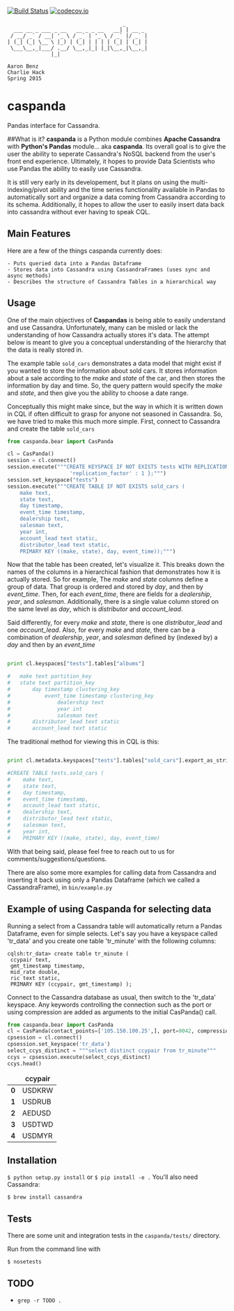 [![Build Status](https://travis-ci.org/aaronbenz/caspanda.svg?branch=master)](https://travis-ci.org/aaronbenz/caspanda)
[![codecov.io](http://codecov.io/github/aaronbenz/caspanda/coverage.svg?branch=master)](http://codecov.io/github/aaronbenz/caspanda?branch=master)
```
                                     _       
  ___ __ _ ___ _ __   __ _ _ __   __| | __ _ 
 / __/ _` / __| '_ \ / _` | '_ \ / _` |/ _` |
| (_| (_| \__ \ |_) | (_| | | | | (_| | (_| |
 \___\__,_|___/ .__/ \__,_|_| |_|\__,_|\__,_|
              |_|                            

Aaron Benz
Charlie Hack
Spring 2015
```

caspanda
========
Pandas interface for Cassandra.

##What is it?
**caspanda** is a Python module combines **Apache Cassandra** with **Python's Pandas** module... aka **caspanda**. Its
overall goal is to give the user the ability to seperate Cassandra's NoSQL backend from the user's front end experience.
Ultimately, it hopes to provide Data Scientists who use Pandas the ability to easily use Cassandra.

It is still very early in its developement, but it plans on using the multi-indexing/pivot ability and the time series
functionality available in Pandas to automatically sort and organize a data coming from Cassandra according to its schema.
Additionally, it hopes to allow the user to easily insert data back into cassandra without ever having to speak CQL.

Main Features
----
Here are a few of the things caspanda currently does:

    - Puts queried data into a Pandas Dataframe
    - Stores data into Cassandra using CassandraFrames (uses sync and async methods)
    - Describes the structure of Cassandra Tables in a hierarchical way

Usage
----
One of the main objectives of **Caspandas** is being able to easily understand and use Cassandra. Unfortunately,
 many can be misled or lack the understanding of how Cassandra actually stores it's data. The attempt below is meant to 
 give you a conceptual understanding of the hierarchy that the data is really stored in.  
 
 The example table `sold_cars` demonstrates a data model that might exist if you wanted to store the information about
 sold cars. It stores information about a sale according to the *make* and *state* of the car, and then 
 stores the information by day and time. So, the query pattern would specify the *make* and *state*, and then give you 
 the ability to choose a date range. 
 
 Conceptually this might make since, but the way in which it is written down in CQL if often difficult to grasp for anyone
 not seasoned in Cassandra. So, we have tried to make this much more simple. First, connect to Cassandra and create the
 table `sold_cars`
```python
from caspanda.bear import CasPanda

cl = CasPanda()
session = cl.connect()
session.execute("""CREATE KEYSPACE IF NOT EXISTS tests WITH REPLICATION = { 'class' : 'SimpleStrategy',
                    'replication_factor' : 1 };""")
session.set_keyspace("tests")
session.execute("""CREATE TABLE IF NOT EXISTS sold_cars (
    make text,
    state text,
    day timestamp,
    event_time timestamp,
    dealership text,
    salesman text,
    year int,
    account_lead text static,
    distributor_lead text static,
    PRIMARY KEY ((make, state), day, event_time));""")
```

Now that the table has been created, let's visualize it. This breaks down the names of the columns in a hierarchical
fashion that demonstrates how it is actually stored. So for example, The *make* and *state* columns define a group of data.
That group is ordered and stored by *day*, and then by *event_time*. Then, for each *event_time*,
there are fields for a *dealership*, *year*, and *salesman*. Additionally, there is a single value column stored on the
same level as *day*, which is *distributor* and *account_lead*. 

Said differently, for every *make* and *state*, there is one *distributor_lead* and one *account_lead*. Also, for every
*make* and *state*, there can be a combination of *dealership*, *year*, and *salesman* defined by (indexed by) a *day*
and then by an *event_time*

```python

print cl.keyspaces["tests"].tables["albums"]

#	make text partition_key
#	state text partition_key
#		day timestamp clustering_key
#			event_time timestamp clustering_key
#				dealership text 
#				year int 
#				salesman text 
#		distributor_lead text static
#		account_lead text static
```

The traditional method for viewing this in CQL is this:

```python

print cl.metadata.keyspaces["tests"].tables["sold_cars"].export_as_string()

#CREATE TABLE tests.sold_cars (
#    make text,
#    state text,
#    day timestamp,
#    event_time timestamp,
#    account_lead text static,
#    dealership text,
#    distributor_lead text static,
#    salesman text,
#    year int,
#    PRIMARY KEY ((make, state), day, event_time)
```

With that being said, please feel free to reach out to us for comments/suggestions/questions. 

There are also some more examples for calling data from Cassandra and inserting it back using only a Pandas Dataframe (which
we called a CassandraFrame), in `bin/example.py`

Example of using Caspanda for selecting data
----
Running a select from a Cassandra table will automatically return a Pandas Dataframe, even for simple selects.
Let's say you have a keyspace called 'tr_data' and you create one table 'tr_minute' with the following columns:

```
cqlsh:tr_data> create table tr_minute (
 ccypair text,
 gmt_timestamp timestamp,
 mid_rate double,
 ric text static,
 PRIMARY KEY (ccypair, gmt_timestamp) );
```
Connect to the Cassandra database as usual, then switch to the 'tr_data' keyspace. Any keywords controlling the connection such as the port or using compression are added as arguments to the initial CasPanda() call.
```python
from caspanda.bear import CasPanda
cl = CasPanda(contact_points=['105.150.100.25',], port=9042, compression=True)
cpsession = cl.connect()
cpsession.set_keyspace('tr_data')
select_ccys_distinct = """select distinct ccypair from tr_minute"""
ccys = cpsession.execute(select_ccys_distinct)
ccys.head()
```
<table width="30%" border="0" style=" margin-top:0px; margin-bottom:0px; margin-left:0px; margin-right:0px;" cellspacing="1" cellpadding="0"><thead>
<tr>
<td></td>
<td>
<p align="center" style=" margin-top:0px; margin-bottom:0px; margin-left:0px; margin-right:0px; -qt-block-indent:0; text-indent:0px;"><span style=" font-weight:600;">ccypair</span></p></td></tr></thead>
<tr>
<td>
<p align="center" style=" margin-top:0px; margin-bottom:0px; margin-left:0px; margin-right:0px; -qt-block-indent:0; text-indent:0px;"><span style=" font-weight:600;">0</span></p></td>
<td>
<p style=" margin-top:0px; margin-bottom:0px; margin-left:0px; margin-right:0px; -qt-block-indent:0; text-indent:0px;">USDKRW</p></td></tr>
<tr>
<td>
<p align="center" style=" margin-top:0px; margin-bottom:0px; margin-left:0px; margin-right:0px; -qt-block-indent:0; text-indent:0px;"><span style=" font-weight:600;">1</span></p></td>
<td>
<p style=" margin-top:0px; margin-bottom:0px; margin-left:0px; margin-right:0px; -qt-block-indent:0; text-indent:0px;">USDRUB</p></td></tr>
<tr>
<td>
<p align="center" style=" margin-top:0px; margin-bottom:0px; margin-left:0px; margin-right:0px; -qt-block-indent:0; text-indent:0px;"><span style=" font-weight:600;">2</span></p></td>
<td>
<p style=" margin-top:0px; margin-bottom:0px; margin-left:0px; margin-right:0px; -qt-block-indent:0; text-indent:0px;">AEDUSD</p></td></tr>
<tr>
<td>
<p align="center" style=" margin-top:0px; margin-bottom:0px; margin-left:0px; margin-right:0px; -qt-block-indent:0; text-indent:0px;"><span style=" font-weight:600;">3</span></p></td>
<td>
<p style=" margin-top:0px; margin-bottom:0px; margin-left:0px; margin-right:0px; -qt-block-indent:0; text-indent:0px;">USDTWD</p></td></tr>
<tr>
<td>
<p align="center" style=" margin-top:0px; margin-bottom:0px; margin-left:0px; margin-right:0px; -qt-block-indent:0; text-indent:0px;"><span style=" font-weight:600;">4</span></p></td>
<td>
<p style=" margin-top:0px; margin-bottom:0px; margin-left:0px; margin-right:0px; -qt-block-indent:0; text-indent:0px;">USDMYR</p></td></tr></table>


Installation
----
`$ python setup.py install` or `$ pip install -e .`
You'll also need Cassandra:

`$ brew install cassandra`



Tests
-----
There are some unit and integration tests in the `caspanda/tests/` directory.

Run from the command line with

`$ nosetests`


TODO
----  
* `grep -r TODO .`









